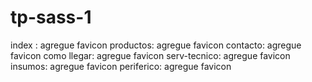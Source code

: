 # tp-sass-1

index : agregue favicon
productos: agregue favicon
contacto: agregue favicon
como llegar: agregue favicon
serv-tecnico: agregue favicon
insumos: agregue favicon
periferico: agregue favicon

